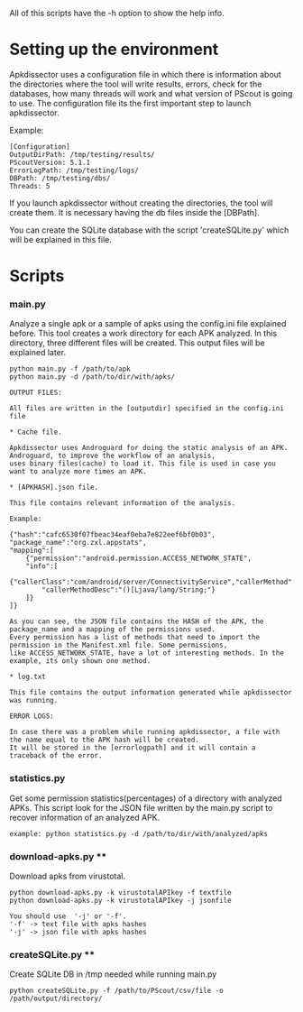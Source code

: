 All of this scripts have the -h option to show the help info.

# Setting up the environment

Apkdissector uses a configuration file in which there is information about the directories where the tool
will write results, errors, check for the databases, how many threads will work and what version of PScout
is going to use. The configuration file its the first important step to launch apkdissector.

Example:

    [Configuration]
    OutputDirPath: /tmp/testing/results/
    PScoutVersion: 5.1.1
    ErrorLogPath: /tmp/testing/logs/
    DBPath: /tmp/testing/dbs/
    Threads: 5

If you launch apkdissector without creating the directories, the tool will create them. It is necessary
having the db files inside the [DBPath].

You can create the SQLite database with the script 'createSQLite.py' which will be explained in this file.

# Scripts

### main.py

Analyze a single apk or a sample of apks using the config.ini file explained before.
This tool creates a work directory for each APK analyzed. In this directory, three different files will be created.
This output files will be explained later.

    python main.py -f /path/to/apk
    python main.py -d /path/to/dir/with/apks/

    OUTPUT FILES:

    All files are written in the [outputdir] specified in the config.ini file

    * Cache file.

    Apkdissector uses Androguard for doing the static analysis of an APK. Androguard, to improve the workflow of an analysis,
    uses binary files(cache) to load it. This file is used in case you want to analyze more times an APK.

    * [APKHASH].json file.

    This file contains relevant information of the analysis.

    Example:

    {"hash":"cafc6530f07fbeac34eaf0eba7e822eef6bf0b03",
    "package_name":"org.zxl.appstats",
    "mapping":[
        {"permission":"android.permission.ACCESS_NETWORK_STATE",
	    "info":[
		    {"callerClass":"com/android/server/ConnectivityService","callerMethod":"getTetherableIfaces",
		    "callerMethodDesc":"()[Ljava/lang/String;"}
		]}
	]}

	As you can see, the JSON file contains the HASH of the APK, the package_name and a mapping of the permissions used.
	Every permission has a list of methods that need to import the permission in the Manifest.xml file. Some permissions,
	like ACCESS_NETWORK_STATE, have a lot of interesting methods. In the example, its only shown one method.

    * log.txt

    This file contains the output information generated while apkdissector was running.

    ERROR LOGS:

    In case there was a problem while running apkdissector, a file with the name equal to the APK hash will be created.
    It will be stored in the [errorlogpath] and it will contain a traceback of the error.

### statistics.py

Get some permission statistics(percentages) of a directory with analyzed APKs. This script look for the JSON
file written by the main.py script to recover information of an analyzed APK.

    example: python statistics.py -d /path/to/dir/with/analyzed/apks

### download-apks.py **
Download apks from virustotal.

    python download-apks.py -k virustotalAPIkey -f textfile
    python download-apks.py -k virustotalAPIkey -j jsonfile

    You should use  '-j' or '-f'.
    '-f' -> text file with apks hashes
    '-j' -> json file with apks hashes

### createSQLite.py **

Create SQLite DB in /tmp needed while running main.py

    python createSQLite.py -f /path/to/PScout/csv/file -o /path/output/directory/


